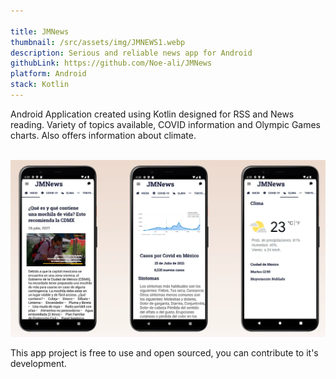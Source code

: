 ```yaml
---

title: JMNews
thumbnail: /src/assets/img/JMNEWS1.webp
description: Serious and reliable news app for Android
githubLink: https://github.com/Noe-ali/JMNews
platform: Android
stack: Kotlin
---
```


Android Application created using Kotlin designed for RSS and News reading.
Variety of topics available, COVID information and Olympic Games charts. Also offers information about climate.
<br>
<br>


![App Overview](/assets/img/JMNEWS2.webp)

This app project is free to use and open sourced, you can contribute to it's development.
